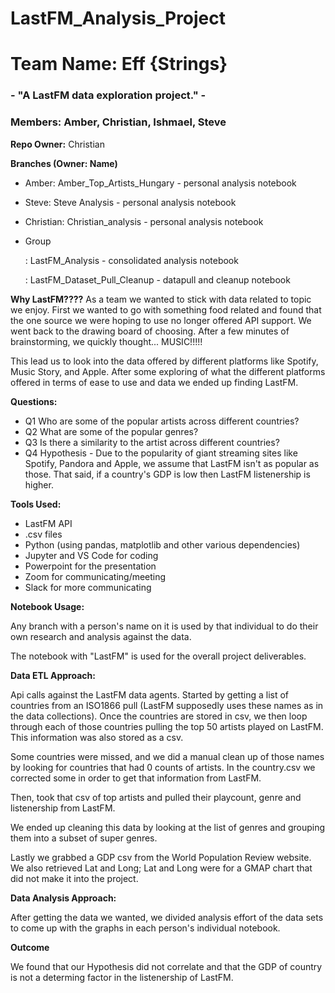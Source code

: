 # LastFM_Analysis_Project
# Team Name: Eff {Strings}

### - "A LastFM data exploration project." -

### __Members:__ Amber, Christian, Ishmael, Steve



__Repo Owner:__ Christian



__Branches (Owner: Name)__



* Amber: Amber_Top_Artists_Hungary - personal analysis notebook
* Steve: Steve Analysis - personal analysis notebook
* Christian: Christian_analysis - personal analysis notebook
* Group

    : LastFM_Analysis - consolidated analysis notebook
    
    : LastFM_Dataset_Pull_Cleanup - datapull and cleanup notebook

__Why LastFM????__
As a team we wanted to stick with data related to topic we enjoy.  First we wanted to go with something food related and found that the one source we were hoping to use no longer offered API support.  We went back to the drawing board of choosing.  After a few minutes of brainstorming, we quickly thought... MUSIC!!!!!

This lead us to look into the data offered by different platforms like Spotify, Music Story, and Apple. After some exploring of what the different platforms offered in terms of ease to use and data we ended up finding LastFM. 



__Questions:__

* Q1 Who are some of the popular artists across different countries?
* Q2 What are some of the popular genres?
* Q3 Is there a similarity to the artist across different countries?
* Q4 Hypothesis - Due to the popularity of giant streaming sites like Spotify, Pandora and Apple, we assume that LastFM isn't as popular as those.  That said, if a country's GDP is low then LastFM listenership is higher.



__Tools Used:__

* LastFM API
* .csv files
* Python (using pandas, matplotlib and other various dependencies)
* Jupyter and VS Code for coding
* Powerpoint for the presentation
* Zoom for communicating/meeting
* Slack for more communicating



__Notebook Usage:__

Any branch with a person's name on it is used by that individual to do their own research and analysis against the data.

The notebook with "LastFM" is used for the overall project deliverables.



__Data ETL Approach:__

Api calls against the LastFM data agents. Started by getting a list of countries from an ISO1866 pull (LastFM supposedly uses these names as in the data collections).  Once the countries are stored in csv, we then loop through each of those countries pulling the top 50 artists played on LastFM.  This information was also stored as a csv.

Some countries were missed, and we did a manual clean up of those names by looking for countries that had 0 counts of artists.  In the country.csv we corrected some in order to get that information from LastFM.

Then, took that csv of top artists and pulled their playcount, genre and listenership from LastFM.

We ended up cleaning this data by looking at the list of genres and grouping them into a subset of super genres.

Lastly we grabbed a GDP csv from the World Population Review website.  We also retrieved Lat and Long; Lat and Long were for a GMAP chart that did not make it into the project. 

 


__Data Analysis Approach:__

After getting the data we wanted, we divided analysis effort of the data sets to come up with the graphs in each person's individual notebook.

 

__Outcome__

We found that our Hypothesis did not correlate and that the GDP of country is not a determing factor in the listenership of LastFM.
